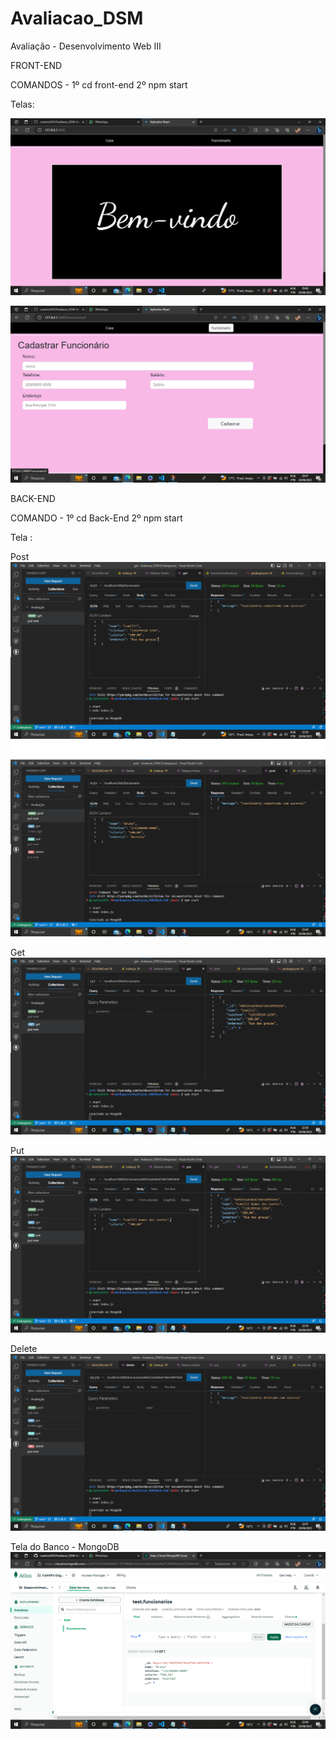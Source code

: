 # Avaliacao_DSM
Avaliação - Desenvolvimento Web III

FRONT-END

COMANDOS -
1º cd front-end
2º npm start

Telas:

![Alt text](image.png)

![Alt text](image-1.png)

BACK-END

COMANDO -
1º cd Back-End
2º npm start

Tela :

Post
![Alt text](image-2.png)
![Alt text](image-6.png)

Get
![Alt text](image-3.png)

Put
![Alt text](image-4.png)

Delete
![Alt text](image-5.png)

Tela do Banco - MongoDB
![git add ](image-7.png)
